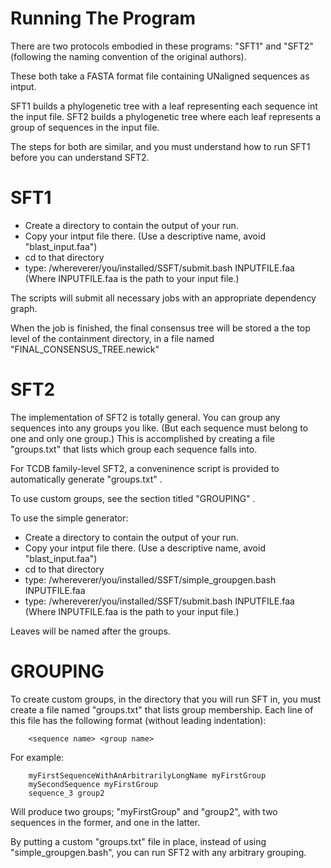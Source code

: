 Running The Program
===================

There are two protocols embodied in these programs: "SFT1" and "SFT2" (following the naming convention of the original authors).

These both take a FASTA format file containing UNaligned sequences as intput.

SFT1 builds a phylogenetic tree with a leaf representing each sequence int the input file.
SFT2 builds a phylogenetic tree where each leaf represents a group of sequences in the input file.

The steps for both are similar, and you must understand how to run SFT1 before you can understand SFT2.


SFT1
====

- Create a directory to contain the output of your run.
- Copy your intput file there. (Use a descriptive name, avoid "blast_input.faa")
- cd to that directory
- type: /whereverer/you/installed/SSFT/submit.bash INPUTFILE.faa
	(Where INPUTFILE.faa is the path to your input file.)

The scripts will submit all necessary jobs with an appropriate dependency graph.

When the job is finished, the final consensus tree will be stored a the top level of the containment directory,
in a file named "FINAL_CONSENSUS_TREE.newick"

SFT2
====

The implementation of SFT2 is totally general. You can group any sequences into any groups you like. (But each sequence must belong to one and only one group.)
This is accomplished by creating a file "groups.txt" that lists which group each sequence falls into.

For TCDB family-level SFT2, a conveninence script is provided to automatically generate "groups.txt" .

To use custom groups, see the section titled "GROUPING" .

To use the simple generator:

- Create a directory to contain the output of your run. 
- Copy your intput file there. (Use a descriptive name, avoid "blast_input.faa")
- cd to that directory
- type: /whereverer/you/installed/SSFT/simple_groupgen.bash INPUTFILE.faa
- type: /whereverer/you/installed/SSFT/submit.bash INPUTFILE.faa
        (Where INPUTFILE.faa is the path to your input file.)


Leaves will be named after the groups.

GROUPING
========

To create custom groups, in the directory that you will run SFT in, you must create a file named "groups.txt" that lists group membership.
Each line of this file has the following format (without leading indentation):

		<sequence name> <group name>

For example:

		myFirstSequenceWithAnArbitrarilyLongName myFirstGroup
		mySecondSequence myFirstGroup
		sequence_3 group2


Will produce two groups; "myFirstGroup" and "group2", with two sequences in the former, and one in the latter.

By putting a custom "groups.txt" file in place, instead of using "simple_groupgen.bash", you can run SFT2 with any arbitrary grouping.
